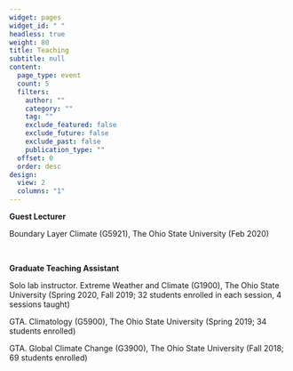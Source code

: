 ```yaml
---
widget: pages
widget_id: " "
headless: true
weight: 80
title: Teaching
subtitle: null
content:
  page_type: event
  count: 5
  filters:
    author: ""
    category: ""
    tag: ""
    exclude_featured: false
    exclude_future: false
    exclude_past: false
    publication_type: ""
  offset: 0
  order: desc
design:
  view: 2
  columns: "1"
---
```

<!--StartFragment-->

**Guest Lecturer**

Boundary Layer Climate (G5921), The Ohio State University (Feb 2020)

 

**Graduate Teaching Assistant**

Solo lab instructor. Extreme Weather and Climate (G1900), The Ohio State University (Spring 2020, Fall 2019; 32 students enrolled in each session, 4 sessions taught)

GTA. Climatology (G5900), The Ohio State University (Spring 2019; 34 students enrolled)

GTA. Global Climate Change (G3900), The Ohio State University (Fall 2018; 69 students enrolled)

<!--EndFragment-->